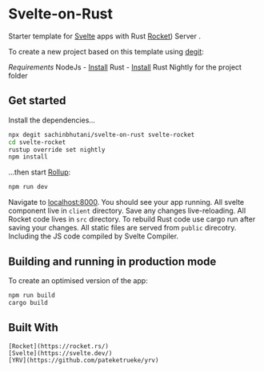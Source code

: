 
# Svelte-on-Rust

Starter template for [Svelte](https://svelte.dev) apps with Rust [Rocket](https://rocket.rs)) Server . 

To create a new project based on this template using [degit](https://github.com/Rich-Harris/degit):

*Requirements*
    NodeJs - [Install](https://nodejs.org/en/download/)
    Rust  - [Install](https://www.rust-lang.org/tools/install) 
    Rust Nightly for the project folder


## Get started

Install the dependencies...

```bash
npx degit sachinbhutani/svelte-on-rust svelte-rocket
cd svelte-rocket
rustup override set nightly
npm install
```

...then start [Rollup](https://rollupjs.org):

```bash
npm run dev
```

Navigate to [localhost:8000](http://localhost:8000). You should see your app running. 
All svelte component live in `client` directory. Save any changes live-reloading.
All Rocket code lives in `src` directory. To rebuild Rust code use cargo run after saving your changes. 
All static files are served from `public` direcotry. Including the JS code compiled by Svelte Compiler.


## Building and running in production mode

To create an optimised version of the app:

```bash
npm run build
cargo build
```

## Built With
    [Rocket](https://rocket.rs/)
    [Svelte](https://svelte.dev/)
    [YRV](https://github.com/pateketrueke/yrv) 